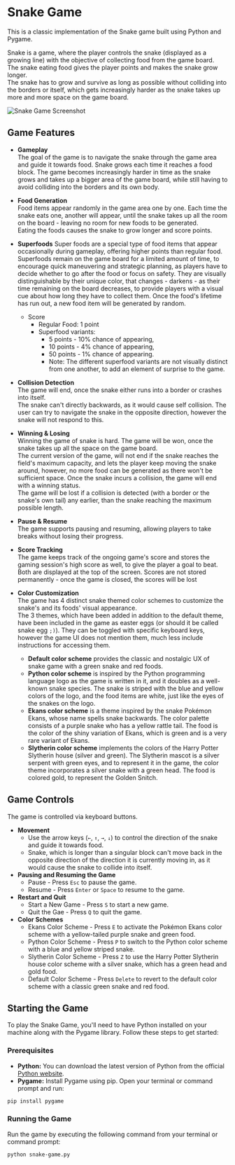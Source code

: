 # Snake Game

This is a classic implementation of the Snake game built using Python and Pygame. 

Snake is a game, where the player controls the snake (displayed as a growing line)
with the objective of collecting food from the game board.  
The snake eating food gives the player points and makes the snake grow longer.  
The snake has to grow and survive as long as possible without colliding into 
the borders or itself, which gets increasingly harder as 
the snake takes up more and more space on the game board.

![Snake Game Screenshot](https://via.placeholder.com/800x600?text=Screenshot+Coming+Soon)

## Game Features

* **Gameplay**  
The goal of the game is to navigate the snake through the game area and guide it towards food.
Snake grows each time it reaches a food block. 
The game becomes increasingly harder in time as the snake grows and takes up a bigger area of the game board,
while still having to avoid colliding into the borders and its own body.

* **Food Generation**  
Food items appear randomly in the game area one by one. Each time the snake eats one, another will appear, 
until the snake takes up all the room on the board - leaving no room for new foods to be generated.  
Eating the foods causes the snake to grow longer and score points.

* **Superfoods**
Super foods are a special type of food items that appear occasionally during gameplay, 
offering higher points than regular food. Superfoods remain on the game board for a limited amount of time, to encourage 
quick maneuvering and strategic planning, as players have to decide whether to go after the food or focus on safety. 
They are visually distinguishable by their unique color, that changes - darkens - as their time 
remaining on the board decreases, to provide players with a visual cue about how long they have to collect them.
Once the food's lifetime has run out, a new food item will be generated by random.
  * Score
    * Regular Food: 1 point
    * Superfood variants:
      * 5 points - 10% chance of appearing,
      * 10 points - 4% chance of appearing,
      * 50 points - 1% chance of appearing.
      * Note: The different superfood variants are not visually distinct from one another, 
        to add an element of surprise to the game.

* **Collision Detection**  
The game will end, once the snake either runs into a border or crashes into itself.  
The snake can't directly backwards, as it would cause self collision. 
The user can try to navigate the snake in the opposite direction, however the snake will not respond to this.

* **Winning & Losing**  
Winning the game of snake is hard. 
The game will be won, once the snake takes up all the space on the game board.  
The current version of the game, will not end if the snake reaches the field's maximum capacity, 
and lets the player keep moving the snake around, however, no more food can be generated as 
there won't be sufficient space. Once the snake incurs a collision, the game will end
with a winning status.  
The game will be lost if a collision is detected (with a border or the snake's own tail) any earlier,
than the snake reaching the maximum possible length.

* **Pause & Resume**  
The game supports pausing and resuming, allowing players to take breaks without losing their progress. 

* **Score Tracking**  
The game keeps track of the ongoing game's score and stores the gaming session's high score as well, 
to give the player a goal to beat. Both are displayed at the top of the screen. 
Scores are not stored permanently - once the game is closed, the scores will be lost

* **Color Customization**  
The game has 4 distinct snake themed color schemes to customize the snake's and its foods' visual appearance.  
The 3 themes, which have been added in addition to the default theme, have been included in the game as easter eggs 
(or should it be called snake egg `;)`). They can be toggled with specific keyboard keys, however 
the game UI does not mention them, much less include instructions for accessing them.  

  * **Default color scheme** provides the classic and nostalgic UX of snake game with a green snake and red foods.
  * **Python color scheme** is inspired by the Python programming language logo as the game is written in it, and 
      it doubles as a well-known snake species. 
      The snake is striped with the blue and yellow colors of the logo, and 
      the food items are white, just like the eyes of the snakes on the logo.
  * **Ekans color scheme** is a theme inspired by the snake Pokémon Ekans, whose name spells snake backwards.
      The color palette consists of a purple snake who has a yellow rattle tail. 
      The food is the color of the shiny variation of Ekans, which is green and is a very rare variant of Ekans.
  * **Slytherin color scheme** implements the colors of the Harry Potter Slytherin house (silver and green).
      The Slytherin mascot is a silver serpent with green eyes, and to represent it in the game, 
      the color theme incorporates a silver snake with a green head. 
      The food is colored gold, to represent the Golden Snitch.

## Game Controls

The game is controlled via keyboard buttons.
* **Movement**
  * Use the arrow keys (`←`, `↑`, `→`, `↓`) to control the direction of the snake and guide it towards food.
  * Snake, which is longer than a singular block can't move back in 
    the opposite direction of the direction it is currently moving in, 
    as it would cause the snake to collide into itself.
* **Pausing and Resuming the Game**
  * Pause - Press `Esc` to pause the game.
  * Resume - Press `Enter` or `Space` to resume to the game.
* **Restart and Quit**
  * Start a New Game - Press `S` to start a new game.
  * Quit the Gae - Press `Q` to quit the game.
* **Color Schemes**
  * Ekans Color Scheme - Press `E` to activate the Pokémon Ekans color scheme with 
    a yellow-tailed purple snake and green food.
  * Python Color Scheme - Press `P` to switch to the Python color scheme with a blue and yellow striped snake.
  * Slytherin Color Scheme - Press `Z` to use the Harry Potter Slytherin house color scheme with 
    a silver snake, which has a green head and gold food.
  * Default Color Scheme - Press `Delete` to revert to the default color scheme with a classic green snake and red food.

## Starting the Game

To play the Snake Game, you'll need to have Python installed on your machine along with the Pygame library. Follow these steps to get started:

### Prerequisites

- **Python:** You can download the latest version of Python from the official [Python website](https://www.python.org/downloads/).
- **Pygame:** Install Pygame using pip. Open your terminal or command prompt and run:

```bash
pip install pygame
```

### Running the Game

Run the game by executing the following command from your terminal or command prompt: 

```bash
python snake-game.py
```

